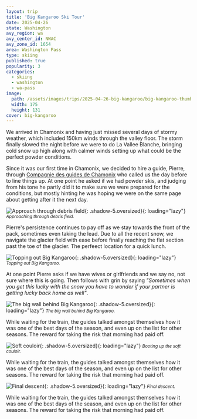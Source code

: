 ```yaml
---
layout: trip
title: 'Big Kangaroo Ski Tour'
date: 2025-04-26
state: Washington
avy_region: wa
avy_center_id: NWAC
avy_zone_id: 1654
area: Washington Pass
type: skiing
published: true
popularity: 3
categories:
  - skiing
  - washington
  - wa-pass
image:
  path: /assets/images/trips/2025-04-26-big-kangaroo/big-kangaroo-thumb.jpg
  width: 175
  height: 131
cover: big-kangaroo
---
```


We arrived in Chamonix and having just missed several days of stormy weather, which included 150km winds through the valley floor. The storm finally slowed the night before we were to do La Vallee Blanche, bringing cold snow up high along with calmer winds setting up what could be the perfect powder conditions.

Since it was our first time in Chamonix, we decided to hire a guide, Pierre, through [Compagnie des guides de Chamonix](www.chamonix-guides.com) who called us the day before to line things up. At one point he asked if we had powder skis, and judging from his tone he partly did it to make sure we were prepared for the conditions, but mostly hinting he was hoping we were on the same page about getting after it the next day.

![Approach through debris field](/assets/images/trips/2025-04-26-big-kangaroo/approach-debris-field.jpg "Approach through debris field"){: .shadow-5.oversized}{: loading="lazy"} <small><i>Approaching through debris field.</i></small>

Pierre's persistence continues to pay off as we stay towards the front of the pack, sometimes even taking the lead. Due to all the recent snow, we navigate the glacier field with ease before finally reaching the flat section past the toe of the glacier. The perfeect location for a quick lunch.

![Topping out Big Kangaroo](/assets/images/trips/2025-04-26-big-kangaroo/kangaroo-top-out.jpg "Topping out Big Kangaroo"){: .shadow-5.oversized}{: loading="lazy"} <small><i>Topping out Big Kangaroo.</i></small>

At one point Pierre asks if we have wives or girlfriends and we say no, not sure where this is going. Then follows with grin by saying _"Sometimes when you get this lucky with the snow you have to wonder if your partner is getting lucky back home as well"_.

![The big wall behind Big Kangaroo](/assets/images/trips/2025-04-26-big-kangaroo/big-kangaroo-wall.jpg  "The big wall behind Big Kangaroo"){: .shadow-5.oversized}{: loading="lazy"} <small><i>The big wall behind Big Kangaroo.</i></small>

While waiting for the train, the guides talked amongst themselves how it was one of the best days of the season, and even up on the list for other seasons. The reward for taking the risk that morning had paid off.

![Soft couloir](/assets/images/trips/2025-04-26-big-kangaroo/soft-couloir.jpg  "Soft couloir"){: .shadow-5.oversized}{: loading="lazy"} <small><i>Booting up the soft couloir.</i></small>

While waiting for the train, the guides talked amongst themselves how it was one of the best days of the season, and even up on the list for other seasons. The reward for taking the risk that morning had paid off.


![Final descent](/assets/images/trips/2025-04-26-big-kangaroo/final-descent.jpg  "Final descent"){: .shadow-5.oversized}{: loading="lazy"} <small><i>Final descent.</i></small>

While waiting for the train, the guides talked amongst themselves how it was one of the best days of the season, and even up on the list for other seasons. The reward for taking the risk that morning had paid off.
